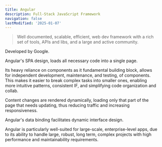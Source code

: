```yaml
---
title: Angular
description: Full-Stack JavaScript Framework
navigation: false
lastModified: '2025-01-07'
---
```


> Well documented, scalable, efficient, web dev framework with a rich set of tools, APIs and libs, and a large and active community.

Developed by Google.

Angular's SPA design, loads all necessary code into a single page.  

Its heavy reliance on components as it fundamental building block, allows for independent development, maintenance, and testing, of components.  This makes it easier to break complex tasks into smaller ones, enabling more intuitive patterns, consistent IF, and simplifying code organization and collab.

Content changes are rendered dynamically, loading only that part of the page that needs updating, thus reducing traffic and increasing responsiveness.

Angular's data binding facilitates dynamic interface design.  

Angular is  particularly well-suited for large-scale, enterprise-level apps, due to its ability to handle large, robust, long term, complex projects with high performance and maintainability requirements.
